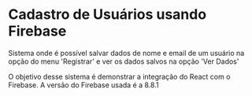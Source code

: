 # Cadastro de Usuários usando Firebase



Sistema onde é possível salvar dados de nome e email de um usuário na opção do menu 'Registrar' e ver os dados salvos na opção 'Ver Dados'

O objetivo desse sistema é demonstrar a integração do React com o Firebase.
A versão do Firebase usada é a 8.8.1
